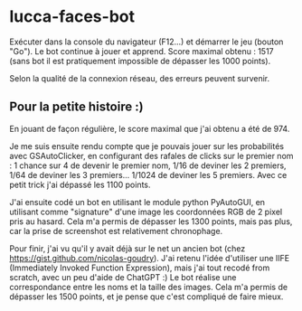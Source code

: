 # lucca-faces-bot
Exécuter dans la console du navigateur (F12...) et démarrer le jeu (bouton "Go"). Le bot continue à jouer et apprend. Score maximal obtenu : 1517 (sans bot il est pratiquement impossible de dépasser les 1000 points).

Selon la qualité de la connexion réseau, des erreurs peuvent survenir.

## Pour la petite histoire :)
En jouant de façon régulière, le score maximal que j'ai obtenu a été de 974.

Je me suis ensuite rendu compte que je pouvais jouer sur les probabilités avec GSAutoClicker, en configurant des rafales de clicks sur le premier nom : 1 chance sur 4 de devenir le premier nom, 1/16 de deviner les 2 premiers, 1/64 de deviner les 3 premiers... 1/1024 de deviner les 5 premiers. Avec ce petit trick j'ai dépassé les 1100 points.

J'ai ensuite codé un bot en utilisant le module python PyAutoGUI, en utilisant comme "signature" d'une image les coordonnées RGB de 2 pixel pris au hasard. Cela m'a permis de dépasser les 1300 points, mais pas plus, car la prise de screenshot est relativement chronophage.

Pour finir, j'ai vu qu'il y avait déjà sur le net un ancien bot (chez https://gist.github.com/nicolas-goudry). J'ai retenu l'idée d'utiliser une IIFE (Immediately Invoked Function Expression), mais j'ai tout recodé from scratch, avec un peu d'aide de ChatGPT :) Le bot réalise une correspondance entre les noms et la taille des images. Cela m'a permis de dépasser les 1500 points, et je pense que c'est compliqué de faire mieux.
